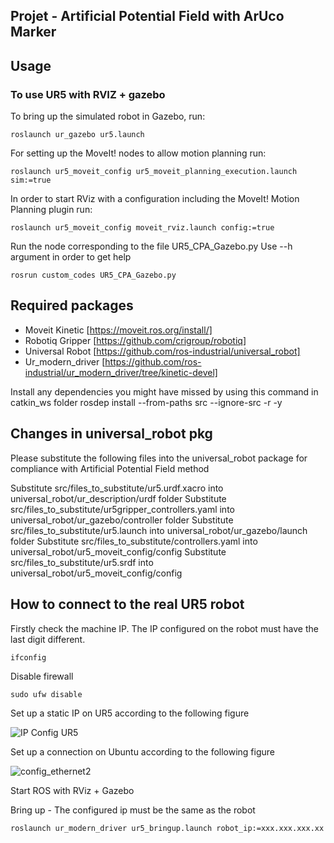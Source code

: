 ## Projet - Artificial Potential Field with ArUco Marker

## Usage
### To use UR5 with RVIZ + gazebo

To bring up the simulated robot in Gazebo, run:

`roslaunch ur_gazebo ur5.launch`

For setting up the MoveIt! nodes to allow motion planning run:

`roslaunch ur5_moveit_config ur5_moveit_planning_execution.launch sim:=true`

In order to start RViz with a configuration including the MoveIt! Motion Planning plugin run:

`roslaunch ur5_moveit_config moveit_rviz.launch config:=true`

Run the node corresponding to the file UR5_CPA_Gazebo.py
Use --h argument in order to get help

`rosrun custom_codes UR5_CPA_Gazebo.py`

## Required packages

- Moveit Kinetic [https://moveit.ros.org/install/]
- Robotiq Gripper [https://github.com/crigroup/robotiq]
- Universal Robot [https://github.com/ros-industrial/universal_robot]
- Ur_modern_driver [https://github.com/ros-industrial/ur_modern_driver/tree/kinetic-devel]

Install any dependencies you might have missed by using this command in catkin_ws folder
rosdep install --from-paths src --ignore-src -r -y

## Changes in universal_robot pkg

Please substitute the following files into the universal_robot package for compliance with Artificial Potential Field method

Substitute src/files_to_substitute/ur5.urdf.xacro into universal_robot/ur_description/urdf folder
Substitute src/files_to_substitute/ur5gripper_controllers.yaml into universal_robot/ur_gazebo/controller folder
Substitute src/files_to_substitute/ur5.launch into universal_robot/ur_gazebo/launch folder
Substitute src/files_to_substitute/controllers.yaml into universal_robot/ur5_moveit_config/config
Substitute src/files_to_substitute/ur5.srdf into universal_robot/ur5_moveit_config/config

## How to connect to the real UR5 robot

Firstly check the machine IP. The IP configured on the robot must have the last digit different.

`ifconfig`

Disable firewall

`sudo ufw disable`

Set up a static IP on UR5 according to the following figure

![IP Config UR5](https://github.com/caiobarrosv/Projeto_ICAR_2019/blob/master/imgs/config.jpg)

Set up a connection on Ubuntu according to the following figure

![config_ethernet2](https://user-images.githubusercontent.com/28100951/71323962-fe29f880-24b7-11ea-86dc-756729932de4.jpg)

Start ROS with RViz + Gazebo

Bring up - The configured ip must be the same as the robot

`roslaunch ur_modern_driver ur5_bringup.launch robot_ip:=xxx.xxx.xxx.xx`
